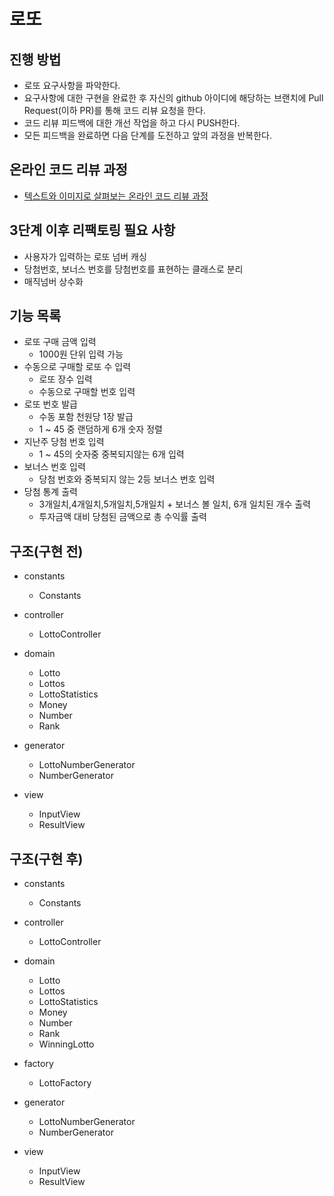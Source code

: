 # 로또
## 진행 방법
* 로또 요구사항을 파악한다.
* 요구사항에 대한 구현을 완료한 후 자신의 github 아이디에 해당하는 브랜치에 Pull Request(이하 PR)를 통해 코드 리뷰 요청을 한다.
* 코드 리뷰 피드백에 대한 개선 작업을 하고 다시 PUSH한다.
* 모든 피드백을 완료하면 다음 단계를 도전하고 앞의 과정을 반복한다.

## 온라인 코드 리뷰 과정
* [텍스트와 이미지로 살펴보는 온라인 코드 리뷰 과정](https://github.com/next-step/nextstep-docs/tree/master/codereview)

## 3단계 이후 리팩토링 필요 사항
* 사용자가 입력하는 로또 넘버 캐싱
* 당첨번호, 보너스 번호를 당첨번호를 표현하는 클래스로 분리
* 매직넘버 상수화

## 기능 목록
- 로또 구매 금액 입력
  - 1000원 단위 입력 가능
- 수동으로 구매할 로또 수 입력
  - 로또 장수 입력
  - 수동으로 구매할 번호 입력
- 로또 번호 발급
  - 수동 포함 천원당 1장 발급
  - 1 ~ 45 중 랜덤하게 6개 숫자 정렬
- 지난주 당첨 번호 입력
  - 1 ~ 45의 숫자중 중복되지않는 6개 입력
- 보너스 번호 입력
  - 당첨 번호와 중복되지 않는 2등 보너스 번호 입력
- 당첨 통계 출력
  - 3개일치,4개일치,5개일치,5개일치 + 보너스 볼 일치, 6개 일치된 개수 출력
  - 투자금액 대비 당첨된 금액으로 총 수익률 출력

## 구조(구현 전)
- constants
  - Constants
  
- controller
  - LottoController
  
- domain
  - Lotto
  - Lottos
  - LottoStatistics
  - Money
  - Number
  - Rank
  
- generator
  - LottoNumberGenerator
  - NumberGenerator
  
- view
  - InputView
  - ResultView
  
## 구조(구현 후)
- constants
  - Constants

- controller
  - LottoController

- domain
  - Lotto
  - Lottos
  - LottoStatistics
  - Money
  - Number
  - Rank
  - WinningLotto

- factory
  - LottoFactory

- generator
  - LottoNumberGenerator
  - NumberGenerator

- view
  - InputView
  - ResultView